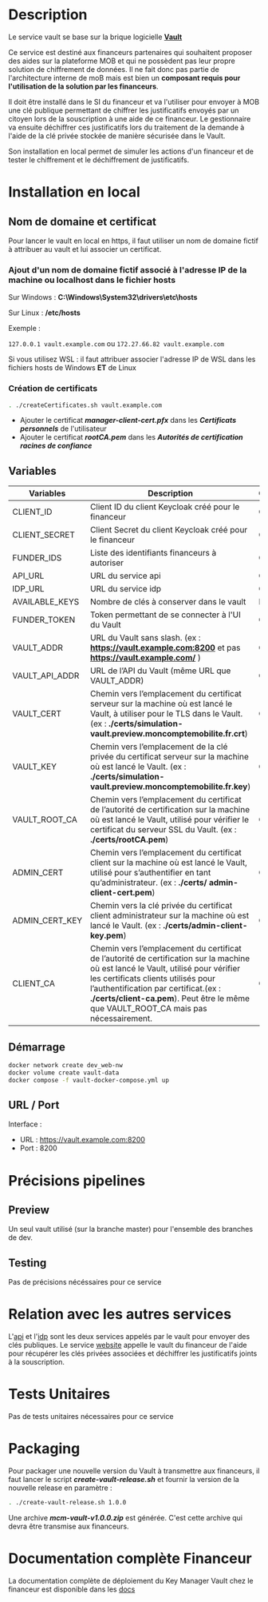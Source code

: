 # Description

Le service vault se base sur la brique logicielle **[Vault](https://github.com/hashicorp/vault)**

Ce service est destiné aux financeurs partenaires qui souhaitent proposer des aides sur la plateforme MOB et qui ne possèdent pas leur propre solution de chiffrement de données. Il ne fait donc pas partie de l'architecture interne de moB mais est bien un **composant requis pour l'utilisation de la solution par les financeurs**.

Il doit être installé dans le SI du financeur et va l'utiliser pour envoyer à MOB une clé publique permettant de chiffrer les justificatifs envoyés par un citoyen lors de la souscription à une aide de ce financeur. Le gestionnaire va ensuite déchiffrer ces justificatifs lors du traitement de la demande à l'aide de la clé privée stockée de manière sécurisée dans le Vault.

Son installation en local permet de simuler les actions d'un financeur et de tester le chiffrement et le déchiffrement de justificatifs.

# Installation en local

## Nom de domaine et certificat

Pour lancer le vault en local en https, il faut utiliser un nom de domaine fictif à attribuer au vault et lui associer un certificat.

### Ajout d'un nom de domaine fictif associé à l'adresse IP de la machine ou localhost dans le fichier hosts

Sur Windows : **C:\Windows\System32\drivers\etc\hosts**

Sur Linux : **/etc/hosts**

Exemple :

`127.0.0.1 vault.example.com` ou `172.27.66.82 vault.example.com`

Si vous utilisez WSL : il faut attribuer associer l'adresse IP de WSL dans les fichiers hosts de Windows **ET** de Linux

### Création de certificats

```sh
. ./createCertificates.sh vault.example.com
```

- Ajouter le certificat **_manager-client-cert.pfx_** dans les **_Certificats personnels_** de l'utilisateur
- Ajouter le certificat **_rootCA.pem_** dans les **_Autorités de certification racines de confiance_**

## Variables

| Variables      | Description                                                                                                                                                                                                                                                                                               | Obligatoire |
| -------------- | --------------------------------------------------------------------------------------------------------------------------------------------------------------------------------------------------------------------------------------------------------------------------------------------------------- | ----------- |
| CLIENT_ID      | Client ID du client Keycloak créé pour le financeur                                                                                                                                                                                                                                                       | Oui         |
| CLIENT_SECRET  | Client Secret du client Keycloak créé pour le financeur                                                                                                                                                                                                                                                   | Oui         |
| FUNDER_IDS     | Liste des identifiants financeurs à autoriser                                                                                                                                                                                                                                                             | Oui         |
| API_URL        | URL du service api                                                                                                                                                                                                                                                                                        | Oui         |
| IDP_URL        | URL du service idp                                                                                                                                                                                                                                                                                        | Oui         |
| AVAILABLE_KEYS | Nombre de clés à conserver dans le vault                                                                                                                                                                                                                                                                  | Non         |
| FUNDER_TOKEN   | Token permettant de se connecter à l'UI du Vault                                                                                                                                                                                                                                                          | Oui         |
| VAULT_ADDR     | URL du Vault sans slash. (ex : **https://vault.example.com:8200** et pas **https://vault.example.com/** )                                                                                                                                                                                                 | Oui         |
| VAULT_API_ADDR | URL de l’API du Vault (même URL que VAULT_ADDR)                                                                                                                                                                                                                                                           | Oui         |
| VAULT_CERT     | Chemin vers l’emplacement du certificat serveur sur la machine où est lancé le Vault, à utiliser pour le TLS dans le Vault. (ex : **./certs/simulation-vault.preview.moncomptemobilite.fr.crt**)                                                                                                          | Oui         |
| VAULT_KEY      | Chemin vers l’emplacement de la clé privée du certificat serveur sur la machine où est lancé le Vault. (ex : **./certs/simulation-vault.preview.moncomptemobilite.fr.key**)                                                                                                                               | Oui         |
| VAULT_ROOT_CA  | Chemin vers l’emplacement du certificat de l’autorité de certification sur la machine où est lancé le Vault, utilisé pour vérifier le certificat du serveur SSL du Vault. (ex : **./certs/rootCA.pem**)                                                                                                   | Oui         |
| ADMIN_CERT     | Chemin vers l’emplacement du certificat client sur la machine où est lancé le Vault, utilisé pour s’authentifier en tant qu’administrateur. (ex : **./certs/ admin-client-cert.pem**)                                                                                                                     | Oui         |
| ADMIN_CERT_KEY | Chemin vers la clé privée du certificat client administrateur sur la machine où est lancé le Vault. (ex : **./certs/admin-client-key.pem**)                                                                                                                                                               | Oui         |
| CLIENT_CA      | Chemin vers l’emplacement du certificat de l’autorité de certification sur la machine où est lancé le Vault, utilisé pour vérifier les certificats clients utilisés pour l’authentification par certificat.(ex : **./certs/client-ca.pem**). Peut être le même que VAULT_ROOT_CA mais pas nécessairement. | Oui         |

## Démarrage

```sh
docker network create dev_web-nw
docker volume create vault-data
docker compose -f vault-docker-compose.yml up
```

## URL / Port

Interface :

- URL : https://vault.example.com:8200
- Port : 8200

# Précisions pipelines

## Preview

Un seul vault utilisé (sur la branche master) pour l'ensemble des branches de dev.

## Testing

Pas de précisions nécéssaires pour ce service

# Relation avec les autres services

L'[api](api) et l'[idp](idp) sont les deux services appelés par le vault pour envoyer des clés publiques.
Le service [website](website) appelle le vault du financeur de l'aide pour récupérer les clés privées associées et déchiffrer les justificatifs joints à la souscription.

# Tests Unitaires

Pas de tests unitaires nécessaires pour ce service

# Packaging

Pour packager une nouvelle version du Vault à transmettre aux financeurs, il faut lancer le script **_create-vault-release.sh_** et fournir la version de la nouvelle release en paramètre :

```sh
. ./create-vault-release.sh 1.0.0
```

Une archive **_mcm-vault-v1.0.0.zip_** est générée. C'est cette archive qui devra être transmise aux financeurs.

# Documentation complète Financeur

La documentation complète de déploiement du Key Manager Vault chez le financeur est disponible dans les [docs](DIN-MCM_moB_KeyManager_Vault_V1.4.pdf)
